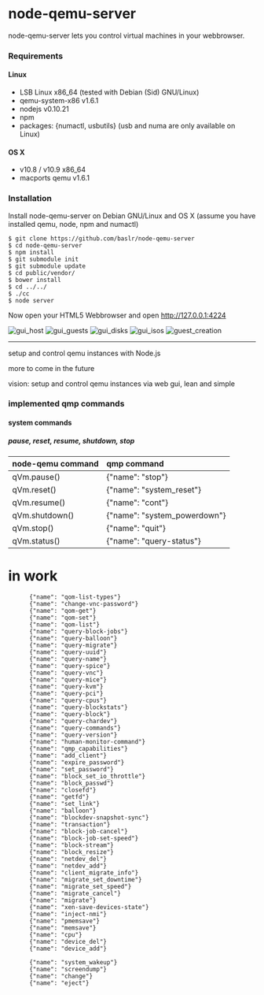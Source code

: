 node-qemu-server
================
node-qemu-server lets you control virtual machines in your webbrowser.

### Requirements

#### Linux
* LSB Linux x86_64 (tested with Debian (Sid) GNU/Linux)
* qemu-system-x86 v1.6.1
* nodejs v0.10.21
* npm
* packages: {numactl, usbutils} (usb and numa are only available on Linux)

#### OS X
* v10.8 / v10.9 x86_64 
* macports qemu v1.6.1

### Installation
Install node-qemu-server on Debian GNU/Linux and OS X (assume you have installed qemu, node, npm and numactl)

    $ git clone https://github.com/baslr/node-qemu-server
    $ cd node-qemu-server
    $ npm install
    $ git submodule init
    $ git submodule update
    $ cd public/vendor/
    $ bower install
    $ cd ../../
    $ ./cc
    $ node server
    
Now open your HTML5 Webbrowser and open http://127.0.0.1:4224

![gui_host](https://raw.github.com/tocaata/node-qemu-server/master/doc/host.png)
![gui_guests](https://raw.github.com/tocaata/node-qemu-server/master/doc/guests.png)
![gui_disks](https://raw.github.com/tocaata/node-qemu-server/master/doc/disks.png)
![gui_isos](https://raw.github.com/tocaata/node-qemu-server/master/doc/isos.png)
![guest_creation](https://raw.github.com/tocaata/node-qemu-server/master/doc/guest_creation.png)

---
setup and control qemu instances with Node.js

more to come in the future

vision:
setup and control qemu instances via web gui, lean and simple


### implemented qmp commands
    
#### system commands
##### pause, reset, resume, shutdown, stop
    
node-qemu command | qmp command
:--------------|:-------------------
qVm.pause()    | {"name": "stop"}
qVm.reset()    | {"name": "system_reset"}
qVm.resume()   | {"name": "cont"}
qVm.shutdown() | {"name": "system_powerdown"}
qVm.stop()     | {"name": "quit"}
qVm.status()   | {"name": "query-status"}


  # in work
          {"name": "qom-list-types"}
          {"name": "change-vnc-password"}
          {"name": "qom-get"}
          {"name": "qom-set"}
          {"name": "qom-list"}
          {"name": "query-block-jobs"}
          {"name": "query-balloon"}
          {"name": "query-migrate"}
          {"name": "query-uuid"}
          {"name": "query-name"}
          {"name": "query-spice"}
          {"name": "query-vnc"}
          {"name": "query-mice"}
          {"name": "query-kvm"}
          {"name": "query-pci"}
          {"name": "query-cpus"}
          {"name": "query-blockstats"}
          {"name": "query-block"}
          {"name": "query-chardev"}
          {"name": "query-commands"}
          {"name": "query-version"}
          {"name": "human-monitor-command"}
          {"name": "qmp_capabilities"}
          {"name": "add_client"}
          {"name": "expire_password"}
          {"name": "set_password"}
          {"name": "block_set_io_throttle"}
          {"name": "block_passwd"}
          {"name": "closefd"}
          {"name": "getfd"}
          {"name": "set_link"}
          {"name": "balloon"}
          {"name": "blockdev-snapshot-sync"}
          {"name": "transaction"}
          {"name": "block-job-cancel"}
          {"name": "block-job-set-speed"}
          {"name": "block-stream"}
          {"name": "block_resize"}
          {"name": "netdev_del"}
          {"name": "netdev_add"}
          {"name": "client_migrate_info"}
          {"name": "migrate_set_downtime"}
          {"name": "migrate_set_speed"}
          {"name": "migrate_cancel"}
          {"name": "migrate"}
          {"name": "xen-save-devices-state"}
          {"name": "inject-nmi"}
          {"name": "pmemsave"}
          {"name": "memsave"}
          {"name": "cpu"}
          {"name": "device_del"}
          {"name": "device_add"}

          {"name": "system_wakeup"}
          {"name": "screendump"}
          {"name": "change"}
          {"name": "eject"}

